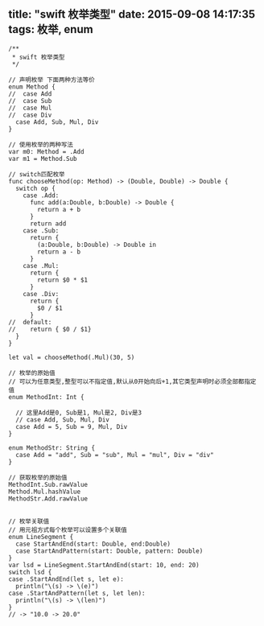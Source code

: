 title: "swift 枚举类型"
date: 2015-09-08 14:17:35
tags: 枚举, enum
---
  
    /**
     * swift 枚举类型
     */

    // 声明枚举 下面两种方法等价
    enum Method {
    //  case Add
    //  case Sub
    //  case Mul
    //  case Div
      case Add, Sub, Mul, Div
    }

    // 使用枚举的两种写法
    var m0: Method = .Add
    var m1 = Method.Sub

    // switch匹配枚举
    func chooseMethod(op: Method) -> (Double, Double) -> Double {
      switch op {
        case .Add:
          func add(a:Double, b:Double) -> Double {
            return a + b
          }
          return add
        case .Sub:
          return {
            (a:Double, b:Double) -> Double in
            return a - b
          }
        case .Mul:
          return {
            return $0 * $1
          }
        case .Div:
          return {
            $0 / $1
          }
    //  default:
    //    return { $0 / $1}
      }
    }

    let val = chooseMethod(.Mul)(30, 5)

    // 枚举的原始值
    // 可以为任意类型,整型可以不指定值,默认从0开始向后+1,其它类型声明时必须全部都指定值
    enum MethodInt: Int {
      
      // 这里Add是0, Sub是1, Mul是2, Div是3
      // case Add, Sub, Mul, Div
      case Add = 5, Sub = 9, Mul, Div
    }

    enum MethodStr: String {
      case Add = "add", Sub = "sub", Mul = "mul", Div = "div"
    }

    // 获取枚举的原始值
    MethodInt.Sub.rawValue
    Method.Mul.hashValue
    MethodStr.Add.rawValue


    // 枚举关联值
    // 用元祖方式每个枚举可以设置多个关联值
    enum LineSegment {
      case StartAndEnd(start: Double, end:Double)
      case StartAndPattern(start: Double, pattern: Double)
    }
    var lsd = LineSegment.StartAndEnd(start: 10, end: 20)
    switch lsd {
    case .StartAndEnd(let s, let e):
      println("\(s) -> \(e)")
    case .StartAndPattern(let s, let len):
      println("\(s) -> \(len)")
    }
    // -> "10.0 -> 20.0"

